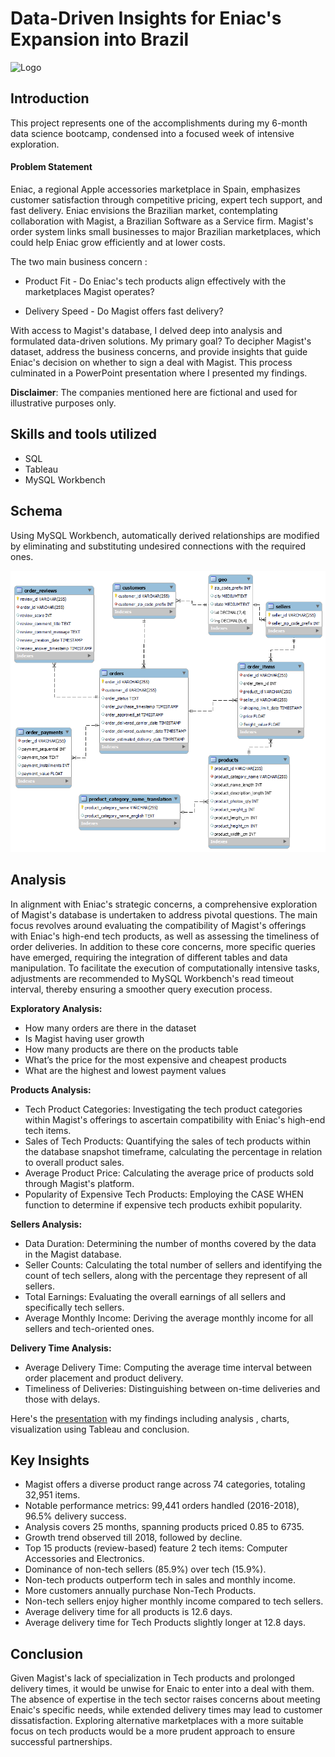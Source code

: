 
# Data-Driven Insights for Eniac's Expansion into Brazil

![Logo](https://assets.entrepreneur.com/content/3x2/2000/1691770256-marketing-campaigns-g-1127305026.jpg)

## Introduction

This project represents one of the accomplishments during my 6-month data science bootcamp, condensed into a focused week of intensive exploration.

#### Problem Statement

Eniac, a regional Apple accessories marketplace in Spain, emphasizes customer satisfaction through competitive pricing, expert tech support, and fast delivery. Eniac envisions the Brazilian market, contemplating collaboration with Magist, a Brazilian Software as a Service firm. Magist's order system links small businesses to major Brazilian marketplaces, which could help Eniac grow efficiently and at lower costs.


The two main business concern :

+ Product Fit - Do Eniac's tech products align effectively with the marketplaces Magist operates?

+ Delivery Speed - Do Magist offers fast delivery?

With access to Magist's database, I delved deep into analysis and formulated data-driven solutions. My primary goal? To decipher Magist's dataset, address the business concerns, and provide insights that guide Eniac's decision on whether to sign a deal with Magist. This process culminated in a PowerPoint presentation where I presented my findings.

**Disclaimer**: The companies mentioned here are fictional and used for illustrative purposes only.
## Skills and tools utilized

+ SQL 
+ Tableau
+ MySQL Workbench
## Schema

Using MySQL Workbench, automatically derived relationships are modified by eliminating and substituting undesired connections with the required ones.

![Logo](EER_Diagram_Magist.png)

## Analysis
In alignment with Eniac's strategic concerns, a comprehensive exploration of Magist's database is undertaken to address pivotal questions. The main focus revolves around evaluating the compatibility of Magist's offerings with Eniac's high-end tech products, as well as assessing the timeliness of order deliveries. In addition to these core concerns, more specific queries have emerged, requiring the integration of different tables and data manipulation. To facilitate the execution of computationally intensive tasks, adjustments are recommended to MySQL Workbench's read timeout interval, thereby ensuring a smoother query execution process. 

**Exploratory Analysis:**

+ How many orders are there in the dataset
+ Is Magist having user growth
+ How many products are there on the products table
+ What’s the price for the most expensive and cheapest products
+ What are the highest and lowest payment values

**Products Analysis:**

+ Tech Product Categories: Investigating the tech product categories within Magist's offerings to ascertain compatibility with Eniac's high-end tech items. 
+ Sales of Tech Products: Quantifying the sales of tech products within the database snapshot timeframe, calculating the percentage in relation to overall product sales. 
+ Average Product Price: Calculating the average price of products sold through Magist's platform. 
+ Popularity of Expensive Tech Products: Employing the CASE WHEN function to determine if expensive tech products exhibit popularity. 

**Sellers Analysis:** 

+ Data Duration: Determining the number of months covered by the data in the Magist database. 
+ Seller Counts: Calculating the total number of sellers and identifying the count of tech sellers, along with the percentage they represent of all sellers. 
+ Total Earnings: Evaluating the overall earnings of all sellers and specifically tech sellers. 
+ Average Monthly Income: Deriving the average monthly income for all sellers and tech-oriented ones. 

**Delivery Time Analysis:** 

+ Average Delivery Time: Computing the average time interval between order placement and product delivery. 
+ Timeliness of Deliveries: Distinguishing between on-time deliveries and those with delays. 


Here's the [presentation](https://docs.google.com/presentation/d/1uDPXu_g8EoMk1Zz6S-CqLGh3-JrqcofP6eN_qW4pKWY/edit?usp=sharing)   with my findings including analysis , charts, visualization using Tableau and conclusion.  

## Key Insights

+ Magist offers a diverse product range across 74 categories, totaling 32,951 items.
+ Notable performance metrics: 99,441 orders handled (2016-2018), 96.5% delivery success.
+ Analysis covers 25 months, spanning products priced 0.85 to 6735.
+ Growth trend observed till 2018, followed by decline.
+ Top 15 products (review-based) feature 2 tech items: Computer Accessories and Electronics.
+ Dominance of non-tech sellers (85.9%) over tech (15.9%).
+ Non-tech products outperform tech in sales and monthly income.
+ More customers annually purchase Non-Tech Products.
+ Non-tech sellers enjoy higher monthly income compared to tech sellers.
+ Average delivery time for all products is 12.6 days.
+ Average delivery time for Tech Products slightly longer at 12.8 days.


## Conclusion

Given Magist's lack of specialization in Tech products and prolonged delivery times, it would be unwise for Enaic to enter into a deal with them. The absence of expertise in the tech sector raises concerns about meeting Enaic's specific needs, while extended delivery times may lead to customer dissatisfaction. Exploring alternative marketplaces with a more suitable focus on tech products would be a more prudent approach to ensure successful partnerships. 

